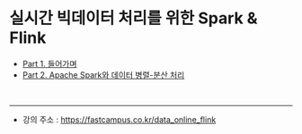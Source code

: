 실시간 빅데이터 처리를 위한 Spark & Flink
===

- [Part 1. 들어가며](Part1/Part1.md)
- [Part 2. Apache Spark와 데이터 병렬-분산 처리](Part2/Part2.md)



<br/>

---

- 강의 주소 : https://fastcampus.co.kr/data_online_flink